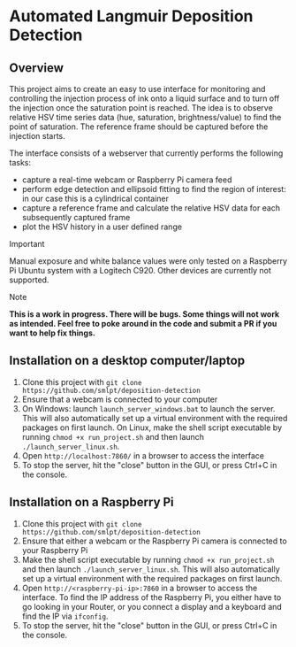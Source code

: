 # Automated Langmuir Deposition Detection

## Overview 

This project aims to create an easy to use interface for monitoring and controlling the injection process of ink onto a liquid surface and to turn off the injection once the saturation point is reached. The idea is to observe relative HSV time series data (hue, saturation, brightness/value) to find the point of saturation. The reference frame should be captured before the injection starts.

The interface consists of a webserver that currently performs the following tasks:
- capture a real-time webcam or Raspberry Pi camera feed
- perform edge detection and ellipsoid fitting to find the region of interest: in our case this is a cylindrical container
- capture a reference frame and calculate the relative HSV data for each subsequently captured frame
- plot the HSV history in a user defined range

> [!Important]
> Manual exposure and white balance values were only tested on a Raspberry Pi Ubuntu system with a Logitech C920. Other devices are currently not supported.

> [!Note]
> **This is a work in progress. There will be bugs. Some things will not work as intended. Feel free to poke around in the code and submit a PR if you want to help fix things.**

## Installation on a desktop computer/laptop

1. Clone this project with `git clone https://github.com/smlpt/deposition-detection`
2. Ensure that a webcam is connected to your computer
3. On Windows: launch `launch_server_windows.bat` to launch the server. This will also automatically set up a virtual environment with the required packages on first launch.
On Linux, make the shell script executable by running `chmod +x run_project.sh` and then launch `./launch_server_linux.sh`.
4. Open `http://localhost:7860/` in a browser to access the interface
5. To stop the server, hit the "close" button in the GUI, or press Ctrl+C in the console.

## Installation on a Raspberry Pi

1. Clone this project with `git clone https://github.com/smlpt/deposition-detection`
2. Ensure that either a webcam or the Raspberry Pi camera is connected to your Raspberry Pi
3. Make the shell script executable by running `chmod +x run_project.sh` and then launch `./launch_server_linux.sh`. This will also automatically set up a virtual environment with the required packages on first launch.
4. Open `http://<raspberry-pi-ip>:7860` in a browser to access the interface. To find the IP address of the Raspberry Pi, you either have to go looking in your Router, or you connect a display and a keyboard and find the IP via `ifconfig`.
5. To stop the server, hit the "close" button in the GUI, or press Ctrl+C in the console.